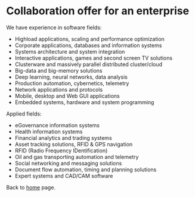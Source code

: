 # Collaboration offer for an enterprise

We have experience in software fields:

- Highload applications, scaling and performance optimization
- Corporate applications, databases and information systems
- Systems architecture and system integration
- Interactive applications, games and second screen TV solutions
- Clusterware and massively parallel distributed cluster/cloud
- Big-data and big-memory solutions
- Deep learning, neural networks, data analysis
- Production automation, cybernetics, telemetry
- Network applications and protocols
- Mobile, desktop and Web GUI applications
- Embedded systems, hardware and system programming

Applied fields:

- eGovernance information systems
- Health information systems
- Financial analytics and trading systems
- Asset tracking solutions, RFID & GPS navigation
- RFID (Radio Frequency IDentification)
- Oil and gas transporting automation and telemetry
- Social networking and messaging solutions
- Document flow automation, timing and planning solutions
- Expert systems and CAD/CAM software

Back to [home](home.md) page.
